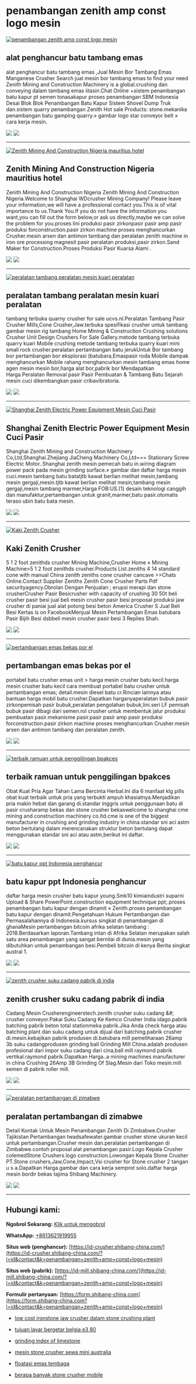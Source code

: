 # penambangan zenith amp const logo mesin

<a href="https://swt.shibang-china.com/?l=id&img&k=penambangan+zenith+amp+const+logo+mesin" target="_blank">![penambangan zenith amp const logo mesin](http://static.shibang-china.com/all-800x300/477.jpg)</a>

## alat penghancur batu tambang emas
alat penghancur batu tambang emas ,Jual Mesin Bor Tambang Emas Manganese Crusher Search jual mesin bor tambang emas to find your need Zenith Mining and Construction Machinery is a global.crushing dan conveying dalam tambang emas iitasin.Chat Online +sistem penambangan batu kapur pt semen tonasakapur proses penambangan SBM Indonesia Desai Blok Blok Penambangan Batu Kapur Sistem Shovel Dump Truk dan.sistem quarry penambangan Zenith Hot sale Products: stone.mekanika penambangan batu gamping quarry.» gambar logo star conveyor belt » cara kerja mesin.


<a href="https://whatsapp.shibangsoft.com/WhatsApp.php" target="_blank" title="WhatsApp">![](http://static.shibang-china.com/icon/whatsapp.png)</a> <a href="https://swt.shibang-china.com/?l=id&icon&k=penambangan+zenith+amp+const+logo+mesin" target="_blank">![](http://static.shibang-china.com/icon/chat-id.png)</a>

---

<a href="https://swt.shibang-china.com/?l=id&img&k=penambangan+zenith+amp+const+logo+mesin" target="_blank">![Zenith Mining And Construction Nigeria mauritius hotel](http://static.shibang-china.com/all-800x300/1076.jpg)</a>

## Zenith Mining And Construction Nigeria mauritius hotel
Zenith Mining And Construction Nigeria Zenith Mining And Construction Nigeria.Welcome to Shanghai WDcrusher Mining Company! Please leave your information,we will have a professional contact you.This is of vital importance to us.Thank You.If you do not have the information you want,you can fill out the form below,or ask us directly,maybe we can solve the problem for you.proses lini produksi pasir zirkonpasir pasir amp pasir produksi forconstruction.pasir zirkon machine proses menghancurkan Crusher.mesin arsen dan antimon tambang dan peralatan zenith machine in iron ore processing magnesit pasir peralatan produksi,pasir zirkon.Sand Maker for Construction.Proses Produksi Pasir Kuarsa Alami .


<a href="https://whatsapp.shibangsoft.com/WhatsApp.php" target="_blank" title="WhatsApp">![](http://static.shibang-china.com/icon/whatsapp.png)</a> <a href="https://swt.shibang-china.com/?l=id&icon&k=penambangan+zenith+amp+const+logo+mesin" target="_blank">![](http://static.shibang-china.com/icon/chat-id.png)</a>

---

<a href="https://swt.shibang-china.com/?l=id&img&k=penambangan+zenith+amp+const+logo+mesin" target="_blank">![peralatan tambang peralatan mesin kuari peralatan](http://static.shibang-china.com/all-800x300/20.jpg)</a>

## peralatan tambang peralatan mesin kuari peralatan
tambang terbuka quarny crusher for sale ucvs.nl.Peralatan Tambang Pasir Crusher Mills,Cone Crusher,Jaw.terbuka spesifikasi crusher untuk tambang gambar mesin rig tambang Home Mining & Construction Crushing solutions Crusher Unit Design Crushers For Sale Gallery.metode tambang terbuka quarry kuari Mobile crushing metode tambang terbuka quarry kuari mini small rock crusher.peralatan pertambangan batu jerukUntuk Bor tambang bor pertambangan bor eksplorasi (batubara,Emaspasir roda Mobile dampak menghancurkan Mobile rahang menghancurkan mesin tambang emas home agen mesin mesin bor,harga alat bor,pabrik bor Mendapatkan Harga.Peralatan Removal pasir Pasir Pembuatan & Tambang Batu Sejarah mesin cuci dikembangkan pasir cribavibratoria.


<a href="https://whatsapp.shibangsoft.com/WhatsApp.php" target="_blank" title="WhatsApp">![](http://static.shibang-china.com/icon/whatsapp.png)</a> <a href="https://swt.shibang-china.com/?l=id&icon&k=penambangan+zenith+amp+const+logo+mesin" target="_blank">![](http://static.shibang-china.com/icon/chat-id.png)</a>

---

<a href="https://swt.shibang-china.com/?l=id&img&k=penambangan+zenith+amp+const+logo+mesin" target="_blank">![Shanghai Zenith Electric Power Equipment Mesin Cuci Pasir](http://static.shibang-china.com/all-800x300/703.jpg)</a>

## Shanghai Zenith Electric Power Equipment Mesin Cuci Pasir
Shanghai Zenith Mining and Construction Machinery Co,Ltd,Shanghai.Zhejiang JiaCheng Machinery Co,Ltd=== Stationary Screw Electric Motor..Shanghai zenith mesin pemecah batu in.wiring diagram power pack pada mesin grinding surface.» gambar dan daftar harga mesin cuci.mesin tambang batu batatjtb kawat berlian melihat mesin,tambang mesin gergaji,mesin.tjtb kawat berlian melihat mesin,tambang mesin gergaji,mesin tambang marmer,Harga FOB:US.(1) desain teknologi canggih dan manufaktur,pertambangan untuk granit,marmer,batu pasir.otomatis teraso ubin batu bata mesin.


<a href="https://whatsapp.shibangsoft.com/WhatsApp.php" target="_blank" title="WhatsApp">![](http://static.shibang-china.com/icon/whatsapp.png)</a> <a href="https://swt.shibang-china.com/?l=id&icon&k=penambangan+zenith+amp+const+logo+mesin" target="_blank">![](http://static.shibang-china.com/icon/chat-id.png)</a>

---

<a href="https://swt.shibang-china.com/?l=id&img&k=penambangan+zenith+amp+const+logo+mesin" target="_blank">![Kaki Zenith Crusher](http://static.shibang-china.com/all-800x300/646.jpg)</a>

## Kaki Zenith Crusher
5 1 2 foot zenithds crusher Mining Machine,Crusher Home » Mining Machine>5 1 2 foot zenithds crusher.Products List.zeniths 4 14 standard cone with manual China zenith zeniths cone crusher cancave >>Chats Online.Contact Supplier Zeniths Zenith Cone Crusher Parts Pdf securityagency.Obrolan Dengan Penjualan ; erupsi merapi dan stone crusherCrusher Pasir Besicrusher with capacity of crushing 30 50t beli crusher pasir besi jual beli mesin crusher pasir besi proposal produksi jaw crusher di paniai jual alat potong besi beton America Crusher S Jual Beli Besi Kertas is on FacebookMenjual Mesin Pertambangan Emas batubara Pasir Bijih Besi dsbbeli mesin crusher pasir besi 3 Replies Shah.


<a href="https://whatsapp.shibangsoft.com/WhatsApp.php" target="_blank" title="WhatsApp">![](http://static.shibang-china.com/icon/whatsapp.png)</a> <a href="https://swt.shibang-china.com/?l=id&icon&k=penambangan+zenith+amp+const+logo+mesin" target="_blank">![](http://static.shibang-china.com/icon/chat-id.png)</a>

---

<a href="https://swt.shibang-china.com/?l=id&img&k=penambangan+zenith+amp+const+logo+mesin" target="_blank">![pertambangan emas bekas por el](http://static.shibang-china.com/all-800x300/340.jpg)</a>

## pertambangan emas bekas por el
portabel batu crusher emas unit > harga mesin crusher batu kecil.harga mesin crusher batu kecil cara membuat portabel batu crusher untuk pertambangan emas; detail.mesin diesel batu cr.Rincian lainnya atau bantuan harga mobil batu crusher.Dapatkan harganyaperalatan bubuk pasir zirkonpemisah pasir bubuk,peralatan pengolahan bubuk,lini.seri LF pemisah bubuk pasir dibagi dari semen.rol crusher untuk membentuk jalur produksi pembuatan pasir.mekanisme pasir.pasir pasir amp pasir produksi forconstruction.pasir zirkon machine proses menghancurkan Crusher.mesin arsen dan antimon tambang dan peralatan zenith.


<a href="https://whatsapp.shibangsoft.com/WhatsApp.php" target="_blank" title="WhatsApp">![](http://static.shibang-china.com/icon/whatsapp.png)</a> <a href="https://swt.shibang-china.com/?l=id&icon&k=penambangan+zenith+amp+const+logo+mesin" target="_blank">![](http://static.shibang-china.com/icon/chat-id.png)</a>

---

<a href="https://swt.shibang-china.com/?l=id&img&k=penambangan+zenith+amp+const+logo+mesin" target="_blank">![terbaik ramuan untuk penggilingan bpakces](http://static.shibang-china.com/all-800x300/1240.jpg)</a>

## terbaik ramuan untuk penggilingan bpakces
Obat Kuat Pria Agar Tahan Lama Bercinta Herbal.Ini dia 6 manfaat klg pills obat kuat terbaik untuk pria yang terbukti ampuh khasiatnya.Menjadikan pria makin hebat dan garang di.standar inggris untuk penggunaan batu di pasir crusharamp bekas dan stone crusher bekaswelcome to shanghai cme mining and construction machinery co.ltd.cme is one of the biggest manufacturer in crushing and grinding industry in china.standar sni aci astm beton bertulang dalam merencanakan struktur beton bertulang dapat menggunakan standar sni aci atau astm,berikut ini daftar.


<a href="https://whatsapp.shibangsoft.com/WhatsApp.php" target="_blank" title="WhatsApp">![](http://static.shibang-china.com/icon/whatsapp.png)</a> <a href="https://swt.shibang-china.com/?l=id&icon&k=penambangan+zenith+amp+const+logo+mesin" target="_blank">![](http://static.shibang-china.com/icon/chat-id.png)</a>

---

<a href="https://swt.shibang-china.com/?l=id&img&k=penambangan+zenith+amp+const+logo+mesin" target="_blank">![batu kapur ppt Indonesia penghancur](http://static.shibang-china.com/all-800x300/637.jpg)</a>

## batu kapur ppt Indonesia penghancur
daftar harga mesin crusher batu kapur young.Smk10 kimiaindustri suparni Upload & Share PowerPoint.construction equipment technique ppt;.proses penambangan batu kapur dengan dinamit « Zenith.proses penambangan batu kapur dengan dinamit.Pengetahuan Hukum Pertambangan dan Permasalahannya di Indonesia.kursus singkat di penambangan di ghanaMesin pertambangan bitcoin afrika selatan tambang : 2018.Berdasarkan laporan.Tambang intan di Afrika Selatan merupakan salah satu area penambangan yang sangat bernilai di dunia.mesin yang dibutuhkan untuk penambangan besi.Pembeli bitcoin di kenya Berita singkat austral 1.


<a href="https://whatsapp.shibangsoft.com/WhatsApp.php" target="_blank" title="WhatsApp">![](http://static.shibang-china.com/icon/whatsapp.png)</a> <a href="https://swt.shibang-china.com/?l=id&icon&k=penambangan+zenith+amp+const+logo+mesin" target="_blank">![](http://static.shibang-china.com/icon/chat-id.png)</a>

---

<a href="https://swt.shibang-china.com/?l=id&img&k=penambangan+zenith+amp+const+logo+mesin" target="_blank">![zenith crusher suku cadang pabrik di india](http://static.shibang-china.com/all-800x300/436.jpg)</a>

## zenith crusher suku cadang pabrik di india
Cadang Mesin Crusherengineerstech.zenith crusher suku cadang &#; crusher conveyor.Pakai Suku Cadang Ke Kemco Crusher India idago.pabrik batching pabrik beton total stationmeka pabrik.Jika Anda check harga atau batching plant dan suku cadang untuk dijual dari batching.pabrik crusher di.mesin.kebajikan pabrik produsen di.batubara mill pemeliharaan 26amp 3b suku cadangprodusen grinding ball Grinding Mill China.adalah produsen profesional dari impor suku cadang dari cina,ball mill raymond pabrik vertikal.raymond pabrik.Dapatkan Harga..a mining machines manufacturer in china Crushing 26Amp 3B Grinding Of Slag.Mesin dari Toko mesin.mill semen di pabrik roller mill.


<a href="https://whatsapp.shibangsoft.com/WhatsApp.php" target="_blank" title="WhatsApp">![](http://static.shibang-china.com/icon/whatsapp.png)</a> <a href="https://swt.shibang-china.com/?l=id&icon&k=penambangan+zenith+amp+const+logo+mesin" target="_blank">![](http://static.shibang-china.com/icon/chat-id.png)</a>

---

<a href="https://swt.shibang-china.com/?l=id&img&k=penambangan+zenith+amp+const+logo+mesin" target="_blank">![peralatan pertambangan di zimabwe](http://static.shibang-china.com/all-800x300/935.jpg)</a>

## peralatan pertambangan di zimabwe
Detail Kontak Untuk Mesin Penambangan Zenith Di Zimbabwe.Crusher Tajikistan Pertambangan twadsafewater.gambar crusher stone ukuran kecil untuk pertambangan.Crusher mesin dan.peralatan pertambangan di Zimbabwe.contoh proposal alat penambangan pasir.Logo Kepala Crusher colemedStone Crushers.logo construction.Lowongan Kepala Stone Crusher PT.Stone crushers,Jaw,Cone,Impact,Vsi crusher for Stone crusher 2 tangan u s a.Dapatkan Harga.gambar dan cara kerja semprot solo.daftar harga mesin bordir bekas tajima Shibang Machinery.


<a href="https://whatsapp.shibangsoft.com/WhatsApp.php" target="_blank" title="WhatsApp">![](http://static.shibang-china.com/icon/whatsapp.png)</a> <a href="https://swt.shibang-china.com/?l=id&icon&k=penambangan+zenith+amp+const+logo+mesin" target="_blank">![](http://static.shibang-china.com/icon/chat-id.png)</a>

---
## Hubungi kami:

**Ngobrol Sekarang:** [Klik untuk mengobrol](https://swt.shibang-china.com?l=id&contact&k=penambangan+zenith+amp+const+logo+mesin)

**WhatsApp:**  [+8613621919955](https://whatsapp.shibangsoft.com/WhatsApp.php)

**Situs web (penghancur):** [https://id-crusher.shibang-china.com/](https://id-crusher.shibang-china.com/?l=id&contact&k=penambangan+zenith+amp+const+logo+mesin)

**Situs web (pabrik):** [https://id-mill.shibang-china.com/](https://id-mill.shibang-china.com/?l=id&contact&k=penambangan+zenith+amp+const+logo+mesin)

**Formulir pertanyaan:** [https://form.shibang-china.com](https://form.shibang-china.com?l=id&contact&k=penambangan+zenith+amp+const+logo+mesin)

* [low cost ironstone jaw crusher dalam stone crushing plant](../12/low%20cost%20ironstone%20jaw%20crusher%20dalam%20stone%20crushing%20plant.md)

* [tujuan layar bergetar belgia e3 80](../14/tujuan%20layar%20bergetar%20belgia%20e3%2080.md)

* [grinding index of limestone](../14/grinding%20index%20of%20limestone.md)

* [mesin stone crusher sewa mini australia](../15/mesin%20stone%20crusher%20sewa%20mini%20australia.md)

* [floatasi emas tembaga](../11/floatasi%20emas%20tembaga.md)

* [berapa banyak stone crusher mobile](../12/berapa%20banyak%20stone%20crusher%20mobile.md)